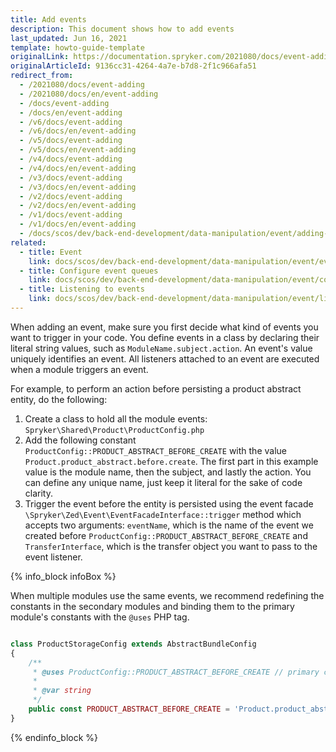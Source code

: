 ```yaml
---
title: Add events
description: This document shows how to add events
last_updated: Jun 16, 2021
template: howto-guide-template
originalLink: https://documentation.spryker.com/2021080/docs/event-adding
originalArticleId: 9136cc31-4264-4a7e-b7d8-2f1c966afa51
redirect_from:
  - /2021080/docs/event-adding
  - /2021080/docs/en/event-adding
  - /docs/event-adding
  - /docs/en/event-adding
  - /v6/docs/event-adding
  - /v6/docs/en/event-adding
  - /v5/docs/event-adding
  - /v5/docs/en/event-adding
  - /v4/docs/event-adding
  - /v4/docs/en/event-adding
  - /v3/docs/event-adding
  - /v3/docs/en/event-adding
  - /v2/docs/event-adding
  - /v2/docs/en/event-adding
  - /v1/docs/event-adding
  - /v1/docs/en/event-adding
  - /docs/scos/dev/back-end-development/data-manipulation/event/adding-events.html
related:
  - title: Event
    link: docs/scos/dev/back-end-development/data-manipulation/event/event.html
  - title: Configure event queues
    link: docs/scos/dev/back-end-development/data-manipulation/event/configure-event-queues.html
  - title: Listening to events
    link: docs/scos/dev/back-end-development/data-manipulation/event/listening-to-events.html
---
```


When adding an event, make sure you first decide what kind of events you want to trigger in your code. You define events in a class by declaring their literal string values, such as `ModuleName.subject.action`. An event's value uniquely identifies an event. All listeners attached to an event are executed when a module triggers an event.

For example, to perform an action before persisting a product abstract entity, do the following:

1. Create a class to hold all the module events: `Spryker\Shared\Product\ProductConfig.php`
2. Add the following constant `ProductConfig::PRODUCT_ABSTRACT_BEFORE_CREATE` with the value `Product.product_abstract.before.create`. The first part in this example value is the module name, then the subject, and lastly the action. You can define any unique name, just keep it literal for the sake of code clarity.
3. Trigger the event before the entity is persisted using the event facade `\Spryker\Zed\Event\EventFacadeInterface::trigger` method which accepts two arguments: `eventName`, which is the name of the event we created before `ProductConfig::PRODUCT_ABSTRACT_BEFORE_CREATE` and `TransferInterface`, which is the transfer object you want to pass to the event listener.

{% info_block infoBox %}

When multiple modules use the same events, we recommend redefining the constants in the secondary modules and binding them to the primary module's constants with the `@uses` PHP tag.

```php

class ProductStorageConfig extends AbstractBundleConfig
{
    /**
     * @uses ProductConfig::PRODUCT_ABSTRACT_BEFORE_CREATE // primary constant
     *
     * @var string
     */
    public const PRODUCT_ABSTRACT_BEFORE_CREATE = 'Product.product_abstract.before.create'; // secondary constant
}
```

{% endinfo_block %}
